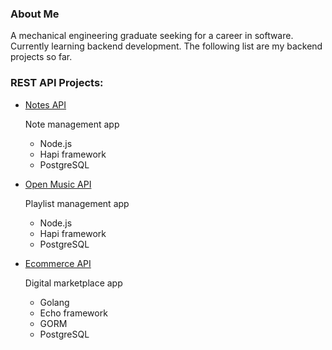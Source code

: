 ### About Me

A mechanical engineering graduate seeking for a career in software.
Currently learning backend development. 
The following list are my backend projects so far.

### REST API Projects:

* [Notes API](https://github.com/faisalhfz/notes-app-back-end)

    Note management app

    * Node.js
    * Hapi framework
    * PostgreSQL

* [Open Music API](https://github.com/faisalhfz/open-music-api)

    Playlist management app

    * Node.js
    * Hapi framework
    * PostgreSQL

* [Ecommerce API]()

    Digital marketplace app

    * Golang
    * Echo framework
    * GORM
    * PostgreSQL

<!--
**faisalhfz/faisalhfz** is a ✨ _special_ ✨ repository because its `README.md` (this file) appears on your GitHub profile.

Here are some ideas to get you started:

- 🔭 I’m currently working on ...
- 🌱 I’m currently learning ...
- 👯 I’m looking to collaborate on ...
- 🤔 I’m looking for help with ...
- 💬 Ask me about ...
- 📫 How to reach me: ...
- 😄 Pronouns: ...
- ⚡ Fun fact: ...
-->
